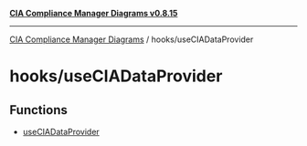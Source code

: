 [**CIA Compliance Manager Diagrams v0.8.15**](../../README.md)

***

[CIA Compliance Manager Diagrams](../../modules.md) / hooks/useCIADataProvider

# hooks/useCIADataProvider

## Functions

- [useCIADataProvider](functions/useCIADataProvider.md)
